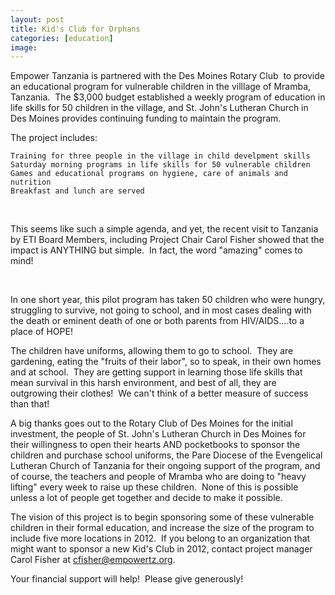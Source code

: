 ```yaml
---
layout: post
title: Kid's Club for Orphans
categories: [education]
image:
---
```

Empower Tanzania is partnered with the Des Moines Rotary Club  to provide an educational program for vulnerable children in the villlage of Mramba, Tanzania.  The $3,000 budget established a weekly program of education in life skills for 50 children in the village, and St. John's Lutheran Church in Des Moines provides continuing funding to maintain the program.

The project includes:

	Training for three people in the village in child develpment skills
	Saturday morning programs in life skills for 50 vulnerable children
	Games and educational programs on hygiene, care of animals and nutrition
	Breakfast and lunch are served

 

This seems like such a simple agenda, and yet, the recent visit to Tanzania by ETI Board Members, including Project Chair Carol Fisher showed that the impact is ANYTHING but simple.  In fact, the word "amazing" comes to mind!

 

In one short year, this pilot program has taken 50 children who were hungry, struggling to survive, not going to school, and in most cases dealing with the death or eminent death of one or both parents from HIV/AIDS....to a place of HOPE!



The children have uniforms, allowing them to go to school.  They are gardening, eating the "fruits of their labor", so to speak, in their own homes and at school.  They are getting support in learning those life skills that mean survival in this harsh environment, and best of all, they are outgrowing their clothes!  We can't think of a better measure of success than that!

A big thanks goes out to the Rotary Club of Des Moines for the initial investment, the people of St. John's Lutheran Church in Des Moines for their willingness to open their hearts AND pocketbooks to sponsor the children and purchase school uniforms, the Pare Diocese of the Evengelical Lutheran Church of Tanzania for their ongoing support of the program, and of course, the teachers and people of Mramba who are doing to "heavy lifting" every week to raise up these children.  None of this is possible unless a lot of people get together and decide to make it possible.



The vision of this project is to begin sponsoring some of these vulnerable children in their formal education, and increase the size of the program to include five more locations in 2012.  If you belong to an organization that might want to sponsor a new Kid's Club in 2012, contact project manager Carol Fisher at cfisher@empowertz.org.

Your financial support will help!  Please give generously!
